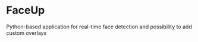 # FaceUp
Python-based application for real-time face detection and possibility to add custom overlays
